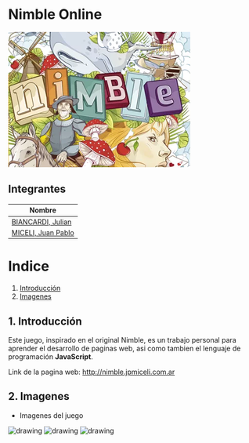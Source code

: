 # Nimble Online

<img src="readme/IMG_nimbleLogo.png" alt="drawing" />

## Integrantes

| Nombre |
| ------------------------------------------------------------- |
| [BIANCARDI, Julian](https://github.com/JulianBiancardi)|
| [MICELI, Juan Pablo](https://github.com/juanPabloMiceli)|
     

# Indice   
1. [Introducción](#id1)
2. [Imagenes](#id2)

## 1. Introducción<a name="id1"></a>

Este juego, inspirado en el original Nimble, es un trabajo personal para aprender el desarrollo de paginas web, asi como tambien el lenguaje de programación **JavaScript**.

Link de la pagina web: http://nimble.jpmiceli.com.ar

## 2. Imagenes<a name="id2"></a>

 - Imagenes del juego
  
<img src="readme/loggin.png" alt="drawing" />
<img src="readme/lobby.png" alt="drawing" />
<img src="readme/game.png" alt="drawing"/>

